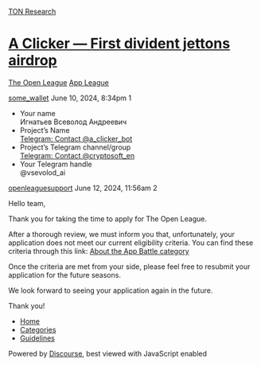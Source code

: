 [TON Research](/)

# [A Clicker — First divident jettons airdrop](/t/a-clicker-first-divident-jettons-airdrop/24525)

[The Open League](/c/the-open-league/app-leaderboard/58)  [App League](/c/the-open-league/app-leaderboard/58) 

    

[some\_wallet](https://tonresear.ch/u/some_wallet)  June 10, 2024, 8:34pm  1

*   Your name  
    Игнатьев Всеволод Андреевич
*   Project’s Name  
    [Telegram: Contact @a\_clicker\_bot](http://t.me/a_clicker_bot)
*   Project’s Telegram channel/group  
    [Telegram: Contact @cryptosoft\_en](https://t.me/cryptosoft_en)
*   Your Telegram handle  
    @vsevolod\_ai

 

[openleaguesupport](https://tonresear.ch/u/openleaguesupport) June 12, 2024, 11:56am  2

Hello team,

Thank you for taking the time to apply for The Open League.

After a thorough review, we must inform you that, unfortunately, your application does not meet our current eligibility criteria. You can find these criteria through this link: [About the App Battle category](https://tonresear.ch/t/about-the-app-battle-category/1275/)

Once the criteria are met from your side, please feel free to resubmit your application for the future seasons.

We look forward to seeing your application again in the future.

Thank you!

 

*   [Home](/)
*   [Categories](/categories)
*   [Guidelines](/guidelines)

Powered by [Discourse](https://www.discourse.org), best viewed with JavaScript enabled